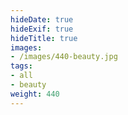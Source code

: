 ```yaml
---
hideDate: true
hideExif: true
hideTitle: true
images:
- /images/440-beauty.jpg
tags:
- all
- beauty
weight: 440
---
```

